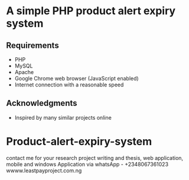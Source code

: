 # A simple PHP product alert expiry system  

## Requirements
* PHP
* MySQL
* Apache
* Google Chrome web browser (JavaScript enabled)
* Internet connection with a reasonable speed

## Acknowledgments
* Inspired by many similar projects online
# Product-alert-expiry-system


contact me for your research project writing and thesis, web application, mobile and windows Application via whatsApp - +2348067361023 wwww.leastpayproject.com.ng

